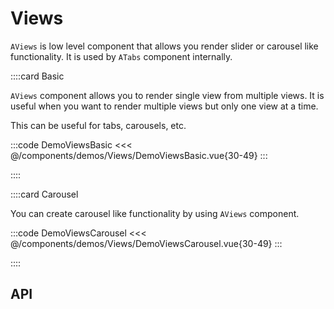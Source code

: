 <script lang="ts" setup>
import viewApi from '@anu/component-meta/AView.json';
import viewsApi from '@anu/component-meta/AViews.json';
</script>

# Views

`AViews` is low level component that allows you render slider or carousel like functionality. It is used by `ATabs` component internally.

<!-- 👉 Basic -->
::::card Basic

`AViews` component allows you to render single view from multiple views. It is useful when you want to render multiple views but only one view at a time.

This can be useful for tabs, carousels, etc.

:::code DemoViewsBasic
<<< @/components/demos/Views/DemoViewsBasic.vue{30-49}
:::

::::

<!-- 👉 Carousel -->
::::card Carousel

You can create carousel like functionality by using `AViews` component.

:::code DemoViewsCarousel
<<< @/components/demos/Views/DemoViewsCarousel.vue{30-49}
:::

::::

<!-- 👉 API -->
## API

<Api title="Views" :api="viewsApi" class="mb-8"></Api>
<Api title="View" :api="viewApi"></Api>
